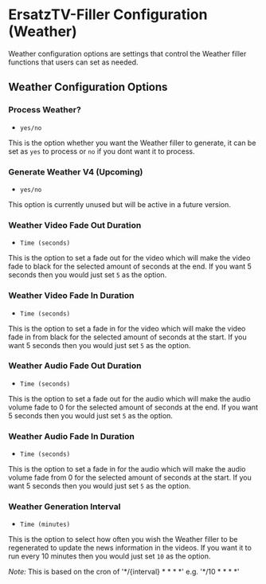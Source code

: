 # ErsatzTV-Filler Configuration (Weather)

Weather configuration options are settings that control the Weather filler functions that users can set as needed.

## Weather Configuration Options

### Process Weather?

- `yes/no`

This is the option whether you want the Weather filler to generate, it can be set as `yes` to process or `no` if you dont want it to process.

### Generate Weather V4 (Upcoming)

- `yes/no`

This option is currently unused but will be active in a future version.

### Weather Video Fade Out Duration

- `Time (seconds)`

This is the option to set a fade out for the video which will make the video fade to black for the selected amount of seconds at the end. If you want 5 seconds then you would just set `5` as the option.

### Weather Video Fade In Duration

- `Time (seconds)`

This is the option to set a fade in for the video which will make the video fade in from black for the selected amount of seconds at the start. If you want 5 seconds then you would just set `5` as the option.

### Weather Audio Fade Out Duration

- `Time (seconds)`

This is the option to set a fade out for the audio which will make the audio volume fade to 0 for the selected amount of seconds at the end. If you want 5 seconds then you would just set `5` as the option.

### Weather Audio Fade In Duration

- `Time (seconds)`

This is the option to set a fade in for the audio which will make the audio volume fade from 0 for the selected amount of seconds at the start. If you want 5 seconds then you would just set `5` as the option.

### Weather Generation Interval

- `Time (minutes)`

This is the option to select how often you wish the Weather filler to be regenerated to update the news information in the videos. If you want it to run every 10 minutes then you would just set `10` as the option.

*Note:* This is based on the cron of '\*/{interval} \* \* \* \*' e.g. '\*/10 \* \* \* \*'
